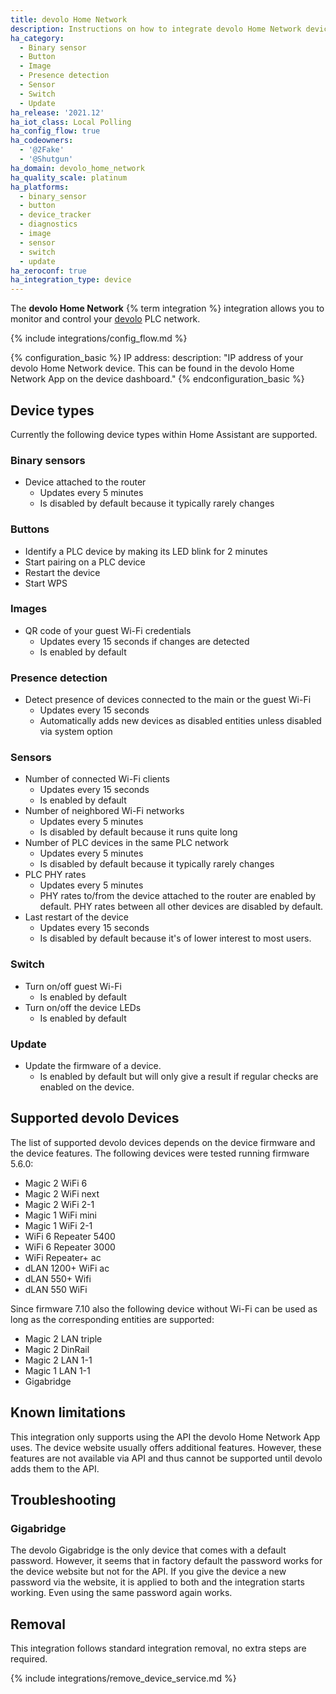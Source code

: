 ```yaml
---
title: devolo Home Network
description: Instructions on how to integrate devolo Home Network devices with Home Assistant.
ha_category:
  - Binary sensor
  - Button
  - Image
  - Presence detection
  - Sensor
  - Switch
  - Update
ha_release: '2021.12'
ha_iot_class: Local Polling
ha_config_flow: true
ha_codeowners:
  - '@2Fake'
  - '@Shutgun'
ha_domain: devolo_home_network
ha_quality_scale: platinum
ha_platforms:
  - binary_sensor
  - button
  - device_tracker
  - diagnostics
  - image
  - sensor
  - switch
  - update
ha_zeroconf: true
ha_integration_type: device
---
```


The **devolo Home Network** {% term integration %} integration allows you to monitor and control your [devolo](https://www.devolo.global) PLC network.

{% include integrations/config_flow.md %}

{% configuration_basic %}
IP address:
  description: "IP address of your devolo Home Network device. This can be found in the devolo Home Network App on the device dashboard."
{% endconfiguration_basic %}

## Device types

Currently the following device types within Home Assistant are supported.

### Binary sensors

- Device attached to the router
  - Updates every 5 minutes
  - Is disabled by default because it typically rarely changes

### Buttons

- Identify a PLC device by making its LED blink for 2 minutes
- Start pairing on a PLC device
- Restart the device
- Start WPS

### Images

- QR code of your guest Wi-Fi credentials
  - Updates every 15 seconds if changes are detected
  - Is enabled by default

### Presence detection

- Detect presence of devices connected to the main or the guest Wi-Fi
  - Updates every 15 seconds
  - Automatically adds new devices as disabled entities unless disabled via system option

### Sensors

- Number of connected Wi-Fi clients
  - Updates every 15 seconds
  - Is enabled by default
- Number of neighbored Wi-Fi networks
  - Updates every 5 minutes
  - Is disabled by default because it runs quite long
- Number of PLC devices in the same PLC network
  - Updates every 5 minutes
  - Is disabled by default because it typically rarely changes
- PLC PHY rates
  - Updates every 5 minutes
  - PHY rates to/from the device attached to the router are enabled by default. PHY rates between all other devices are disabled by default.
- Last restart of the device
  - Updates every 15 seconds
  - Is disabled by default because it's of lower interest to most users.

### Switch

- Turn on/off guest Wi-Fi
  - Is enabled by default
- Turn on/off the device LEDs
  - Is enabled by default

### Update

- Update the firmware of a device.
  - Is enabled by default but will only give a result if regular checks are enabled on the device.

## Supported devolo Devices

The list of supported devolo devices depends on the device firmware and the device features. The following devices were tested running firmware 5.6.0:

- Magic 2 WiFi 6
- Magic 2 WiFi next
- Magic 2 WiFi 2-1
- Magic 1 WiFi mini
- Magic 1 WiFi 2-1
- WiFi 6 Repeater 5400
- WiFi 6 Repeater 3000
- WiFi Repeater+ ac
- dLAN 1200+ WiFi ac
- dLAN 550+ Wifi
- dLAN 550 WiFi

Since firmware 7.10 also the following device without Wi-Fi can be used as long as the corresponding entities are supported:

- Magic 2 LAN triple
- Magic 2 DinRail
- Magic 2 LAN 1-1
- Magic 1 LAN 1-1
- Gigabridge

## Known limitations

This integration only supports using the API the devolo Home Network App uses. The device website usually offers additional features. However, these features are not available via API and thus cannot be supported until devolo adds them to the API.

## Troubleshooting

### Gigabridge

The devolo Gigabridge is the only device that comes with a default password. However, it seems that in factory default the password works for the device website but not for the API. If you give the device a new password via the website, it is applied to both and the integration starts working. Even using the same password again works.

## Removal

This integration follows standard integration removal, no extra steps are required.

{% include integrations/remove_device_service.md %}
